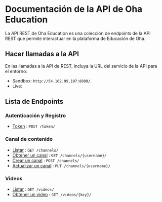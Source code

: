 # Documentación de la API de Oha Education

La API REST de Oha Education es una colección de endpoints de la API REST que permite interactuar en la plataforma de Educación de Oha.

## Hacer llamadas a la API

En las llamadas a la API de REST, incluya la URL del servicio de la API para el entorno:

- Sandbox: `http://54.162.99.197:8000/`.
- Live:

## Lista de Endpoints

### Autenticación y Registro

- [Token](users/login.md) : `POST /token/`

### Canal de contenido
- [Listar](channels/list.md) : `GET /channels/`
- [Obtener un canal](channels/details.md) : `GET /channels/{username}/`
- [Crear un canal](channels/create.md) : `POST /channels/`
- [Actualizar un canal](channels/update.md) : `PUT /channels/{username}/`

### Videos
- [Listar](videos/list.md) : `GET /videos/`
- [Obtener un video](videos/details.md) : `GET /videos/{key}/`
